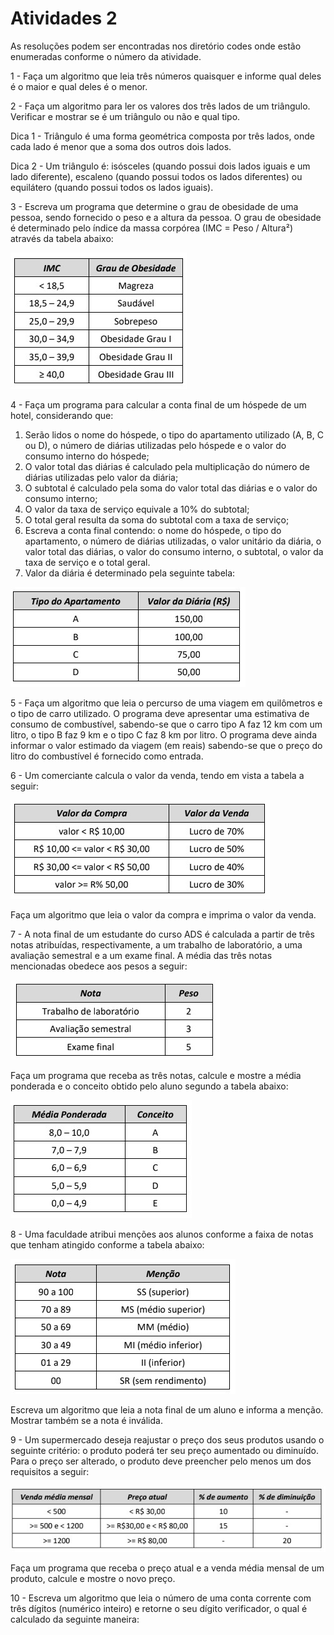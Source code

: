 <h1>Atividades 2 </h1>

<p> As resoluções podem ser encontradas nos diretório codes onde estão enumeradas conforme o número da atividade. </p>

<p>1 - Faça um algoritmo que leia três números quaisquer e informe qual deles é o maior e qual deles é o menor.  </p>

<p>2 - Faça um algoritmo para ler os valores dos três lados de um triângulo. Verificar e mostrar se é um triângulo ou não e qual tipo.   </p>
<p>    Dica 1 - Triângulo é uma forma geométrica composta por três lados, onde cada lado é menor que a soma dos outros dois lados. </p>
<p>    Dica 2 - Um triângulo é: isósceles (quando possui dois lados iguais e um lado diferente), escaleno (quando possui todos os lados diferentes) ou equilátero (quando possui todos os lados iguais).</p>

<p>3 - Escreva um programa que determine o grau de obesidade de uma pessoa, sendo fornecido o peso e a altura da pessoa. O grau de obesidade é determinado pelo índice da massa corpórea (IMC = Peso / Altura²) através da tabela abaixo: </p>

![alt text](https://github.com/souza10v/Exercicios-em-C/blob/main/activities2/images/03.jpg?raw=true)

<p>4 - Faça um programa para calcular a conta final de um hóspede de um hotel, considerando que:  </p>

<ol>
  <li>Serão lidos o nome do hóspede, o tipo do apartamento utilizado (A, B, C ou D), o número de diárias utilizadas pelo hóspede e o valor do consumo interno do hóspede;</li>
  <li>O valor total das diárias é calculado pela multiplicação do número de diárias utilizadas pelo valor da diária; </li>
  <li>O subtotal é calculado pela soma do valor total das diárias e o valor do consumo interno; </li>
  <li>O valor da taxa de serviço equivale a 10% do subtotal; </li>
  <li>O total geral resulta da soma do subtotal com a taxa de serviço; </li>
  <li>Escreva a conta final contendo: o nome do hóspede, o tipo do apartamento, o número de diárias utilizadas, o valor unitário da diária, o valor total das diárias, o valor do consumo interno, o subtotal, o valor da taxa de serviço e o total geral. </li>
  <li>Valor da diária é determinado pela seguinte tabela:</li>
  </ol>
  
![alt text](https://github.com/souza10v/Exercicios-em-C/blob/main/activities2/images/04.jpg?raw=true)

<p>5 - Faça um algoritmo que leia o percurso de uma viagem em quilômetros e o tipo de carro utilizado. O programa deve apresentar uma estimativa de consumo de combustível, sabendo-se que o carro tipo A faz 12 km com um litro, o tipo B faz 9 km e o tipo C faz 8 km por litro. O programa deve ainda informar o valor estimado da viagem (em reais) sabendo-se que o preço do litro do combustível é fornecido como entrada. </p>

<p>6 - Um comerciante calcula o valor da venda, tendo em vista a tabela a seguir: </p>

![alt text](https://github.com/souza10v/Exercicios-em-C/blob/main/activities2/images/06.jpg?raw=true)

<p> Faça um algoritmo que leia o valor da compra e imprima o valor da venda. </p>

<p>7 - A nota final de um estudante do curso ADS é calculada a partir de três notas atribuídas,  respectivamente, a um trabalho de laboratório, a uma avaliação semestral e a um exame final. A  média das três notas mencionadas obedece aos pesos a seguir: </p>

![alt text](https://github.com/souza10v/Exercicios-em-C/blob/main/activities2/images/071.jpg?raw=true)

<p> Faça um programa que receba as três notas, calcule e mostre a média ponderada e o conceito obtido  pelo aluno segundo a tabela abaixo: </p>

![alt text](https://github.com/souza10v/Exercicios-em-C/blob/main/activities2/images/072.jpg?raw=true)

<p>8 - Uma faculdade atribui menções aos alunos conforme a faixa de notas que tenham atingido  conforme a tabela abaixo:  </p>

![alt text](https://github.com/souza10v/Exercicios-em-C/blob/main/activities2/images/08.jpg?raw=true)

<p> Escreva um algoritmo que leia a nota final de um aluno e informa a menção. Mostrar também se a  nota é inválida.  </p>

<p>9 - Um supermercado deseja reajustar o preço dos seus produtos usando o seguinte critério: o produto  poderá ter seu preço aumentado ou diminuído. Para o preço ser alterado, o produto deve preencher  pelo menos um dos requisitos a seguir: </p>

![alt text](https://github.com/souza10v/Exercicios-em-C/blob/main/activities2/images/09.jpg?raw=true)

<p> Faça um programa que receba o preço atual e a venda média mensal de um produto, calcule e  mostre o novo preço. </p>

<p>10 - Escreva um algoritmo que leia o número de uma conta corrente com três dígitos (numérico inteiro)  e retorne o seu dígito verificador, o qual é calculado da seguinte maneira:  </p>





